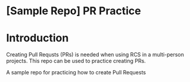 # [Sample Repo] PR Practice
# Introduction
Creating Pull Requsts (PRs) is needed when using RCS in a multi-person projects. This repo can be used to practice creating PRs.

A sample repo for practicing how to create Pull Requests
